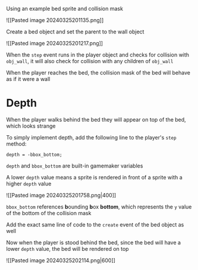Using an example bed sprite and collision mask

![[Pasted image 20240325201135.png]]

Create a bed object and set the parent to the wall object

![[Pasted image 20240325201217.png]]

When the `step` event runs in the player object and checks for collision with `obj_wall`, it will also check for collision with any children of `obj_wall`

When the player reaches the bed, the collision mask of the bed will behave as if it were a wall

# Depth

When the player walks behind the bed they will appear on top of the bed, which looks strange

To simply implement depth, add the following line to the player's `step` method:

```
depth = -bbox_bottom;
```

`depth` and `bbox_bottom` are built-in gamemaker variables

A lower `depth` value means a sprite is rendered in front of a sprite with a higher `depth` value

![[Pasted image 20240325201758.png|400]]

`bbox_bottom` references **b**ounding **b**ox **bottom**, which represents the `y` value of the bottom of the collision mask

Add the exact same line of code to the `create` event of the bed object as well

Now when the player is stood behind the bed, since the bed will have a lower `depth` value, the bed will be rendered on top

![[Pasted image 20240325202114.png|600]]

